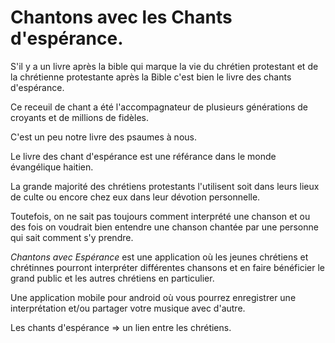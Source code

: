 # Chantons avec les Chants d'espérance.

S'il y a un livre après la bible qui marque la vie du chrétien protestant et de la chrétienne protestante
après la Bible c'est bien le livre des chants d'espérance.

Ce receuil de chant a été l'accompagnateur de plusieurs générations de croyants et de millions de fidèles.

C'est un peu notre livre des psaumes à nous.

Le livre des chant d'espérance est une référance dans le monde évangélique
haitien.

La grande majorité des chrétiens protestants l'utilisent soit dans leurs
lieux de culte ou encore chez eux dans leur dévotion personnelle.

Toutefois, on ne sait pas toujours comment interprété une chanson et ou des
fois on voudrait bien entendre une chanson chantée par une personne qui sait
comment s'y prendre.

_Chantons avec Espérance_ est une application où les jeunes chrétiens et chrétinnes pourront interpréter différentes chansons et en faire bénéficier le
grand public et les autres chrétiens en particulier.

Une application mobile pour android où vous pourrez enregistrer une interprétation et/ou partager votre musique avec d'autre.

Les chants d'espérance => un lien entre les chrétiens.
